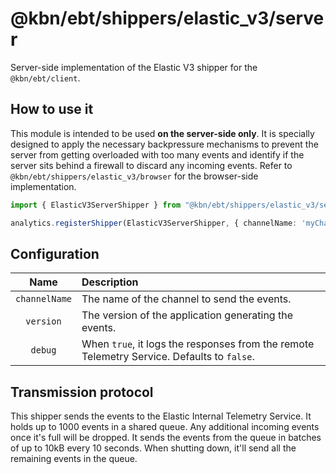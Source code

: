 # @kbn/ebt/shippers/elastic_v3/server

Server-side implementation of the Elastic V3 shipper for the `@kbn/ebt/client`.

## How to use it

This module is intended to be used **on the server-side only**. It is specially designed to apply the necessary backpressure mechanisms to prevent the server from getting overloaded with too many events and identify if the server sits behind a firewall to discard any incoming events. Refer to `@kbn/ebt/shippers/elastic_v3/browser` for the browser-side implementation.

```typescript
import { ElasticV3ServerShipper } from "@kbn/ebt/shippers/elastic_v3/server";

analytics.registerShipper(ElasticV3ServerShipper, { channelName: 'myChannel', version: '1.0.0' });
```

## Configuration

|     Name      | Description                                                                                | 
|:-------------:|:-------------------------------------------------------------------------------------------| 
| `channelName` | The name of the channel to send the events.                                                |
|   `version`   | The version of the application generating the events.                                      |
|    `debug`    | When `true`, it logs the responses from the remote Telemetry Service. Defaults to `false`. |

## Transmission protocol

This shipper sends the events to the Elastic Internal Telemetry Service. It holds up to 1000 events in a shared queue. Any additional incoming events once it's full will be dropped. It sends the events from the queue in batches of up to 10kB every 10 seconds. When shutting down, it'll send all the remaining events in the queue.
